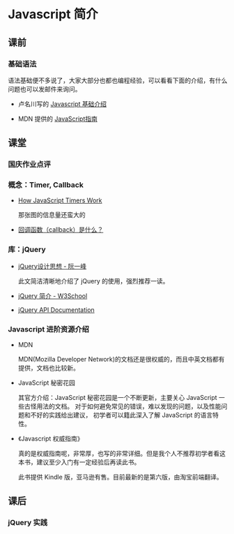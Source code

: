 # Javascript 简介

## 课前

### 基础语法

语法基础便不多说了，大家大部分也都也编程经验，可以看看下面的介绍，有什么问题也可以发邮件来询问。

- 卢名川写的 [Javascript 基础介绍](js基础.md)

- MDN 提供的 [JavaScript指南](https://developer.mozilla.org/zh-CN/docs/JavaScript/Guide)

## 课堂

### 国庆作业点评

### 概念：Timer, Callback

- [How JavaScript Timers Work](http://ejohn.org/blog/how-javascript-timers-work/)

    那张图的信息量还蛮大的

- [回调函数（callback）是什么？](http://www.zhihu.com/question/19801131)

### 库：jQuery

- [jQuery设计思想 - 阮一峰](http://www.ruanyifeng.com/blog/2011/07/jquery_fundamentals.html)

    此文简洁清晰地介绍了 jQuery 的使用，强烈推荐一读。

- [jQuery 简介 - W3School](http://www.w3school.com.cn/jquery/jquery_intro.asp)

- [jQuery API Documentation](http://api.jquery.com/)

### Javascript 进阶资源介绍

- MDN

    MDN(Mozilla Developer Network)的文档还是很权威的，而且中英文档都有提供，文档也比较新。

- JavaScript 秘密花园

    其官方介绍：JavaScript 秘密花园是一个不断更新，主要关心 JavaScript 一些古怪用法的文档。 对于如何避免常见的错误，难以发现的问题，以及性能问题和不好的实践给出建议， 初学者可以籍此深入了解 JavaScript 的语言特性。

- 《Javascript 权威指南》

    真的是权威指南呢，非常厚，也写的非常详细。但是我个人不推荐初学者看这本书，建议至少入门有一定经验后再读此书。

    此书提供 Kindle 版，亚马逊有售。目前最新的是第六版，由淘宝前端翻译。

## 课后

### jQuery 实践


